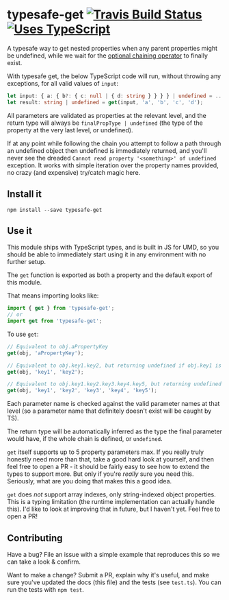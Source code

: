 # typesafe-get [![Travis Build Status](https://img.shields.io/travis/pimterry/typesafe-get.svg)](https://travis-ci.org/pimterry/typesafe-get) [![Uses TypeScript](https://img.shields.io/badge/%3C%2F%3E-TypeScript-blue.svg)](http://typescriptlang.org)

A typesafe way to get nested properties when any parent properties might be undefined, while we wait for the [optional chaining operator](https://tc39.github.io/proposal-optional-chaining/) to finally exist.

With typesafe get, the below TypeScript code will run, without throwing any exceptions, for all valid values of `input`:

```ts
let input: { a: { b?: { c: null | { d: string } } } } | undefined = ...;
let result: string | undefined = get(input, 'a', 'b', 'c', 'd');
```

All parameters are validated as properties at the relevant level, and
the return type will always be `finalPropType | undefined` (the type of the property
at the very last level, or undefined).

If at any point while following the chain you attempt to follow a path through an
undefined object then undefined is immediately returned, and you'll never see the dreaded
`Cannot read property '<something>' of undefined` exception. It works with simple iteration
over the property names provided, no crazy (and expensive) try/catch magic here.

## Install it

```
npm install --save typesafe-get
```

## Use it

This module ships with TypeScript types, and is built in JS for UMD, so you should
be able to immediately start using it in any environment with no further setup.

The `get` function is exported as both a property and the default export of this module.

That means importing looks like:

```ts
import { get } from 'typesafe-get';
// or
import get from 'typesafe-get';
```

To use `get`:

```ts
// Equivalent to obj.aPropertyKey
get(obj, 'aPropertyKey');

// Equivalent to obj.key1.key2, but returning undefined if obj.key1 is undefined:
get(obj, 'key1', 'key2');

// Equivalent to obj.key1.key2.key3.key4.key5, but returning undefined if any step en route is undefined:
get(obj, 'key1', 'key2', 'key3', 'key4', 'key5');
```

Each parameter name is checked against the valid parameter names at that level (so a parameter
name that definitely doesn't exist will be caught by TS).

The return type will be automatically inferred as the type the final parameter would have,
if the whole chain is defined, or `undefined`.

`get` itself supports up to 5 property parameters max. If you really truly honestly need more than that,
take a good hard look at yourself, and then feel free to open a PR - it should be fairly easy to see
how to extend the types to support more. But only if you're _really_ sure you need this. Seriously,
what are you doing that makes this a good idea.

`get` does _not_ support array indexes, only string-indexed object properties. This is a
typing limitation (the runtime implementation can actually handle this). I'd like to look at improving that
in future, but I haven't yet. Feel free to open a PR!

## Contributing

Have a bug? File an issue with a simple example that reproduces this so we can take a look & confirm.

Want to make a change? Submit a PR, explain why it's useful, and make sure you've updated the docs
(this file) and the tests (see `test.ts`). You can run the tests with `npm test`.
